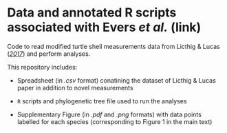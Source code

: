 # Data and annotated R scripts associated with Evers _et al._ (link)

Code to read modified turtle shell measurements data from Licthig & Lucas ([_2017_](https://doi.org/10.1016/j.palwor.2017.02.001)) and perform analyses.

This repository includes:

- Spreadsheet (in _.csv_ format) conatining the dataset of Licthig & Lucas paper in addition to novel measurements

- ```R``` scripts and phylogenetic tree file used to run the analyses

- Supplementary Figure (in _.pdf_ and _.png_ formats) with data points labelled for each species (corresponding to Figure 1 in the main text)
